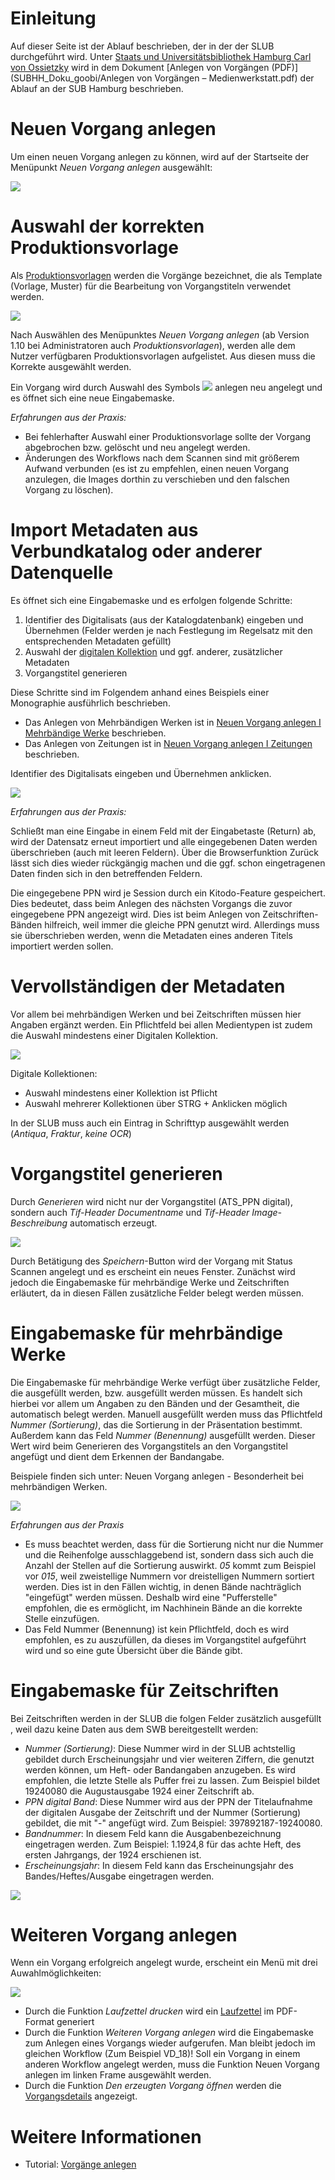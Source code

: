 # Einleitung 

Auf dieser Seite ist der Ablauf beschrieben, der in der der SLUB durchgeführt wird. Unter [Staats und Universitätsbibliothek Hamburg Carl von Ossietzky](https://github.com/kitodo/kitodo-production/wiki/Staats--und-Universit%C3%A4tsbibliothek-Hamburg-Carl-von-Ossietzky) wird in dem Dokument [Anlegen von Vorgängen (PDF)](SUBHH_Doku_goobi/Anlegen von Vorgängen – Medienwerkstatt.pdf) der Ablauf an der SUB Hamburg beschrieben. 

# Neuen Vorgang anlegen

Um einen neuen Vorgang anlegen zu können, wird auf der Startseite der Menüpunkt _Neuen Vorgang anlegen_ ausgewählt:

![](images/00001.jpg)

# Auswahl der korrekten Produktionsvorlage

Als [Produktionsvorlagen](https://github.com/kitodo/kitodo-production/wiki/Produktionsvorlage) werden die Vorgänge bezeichnet, die als Template (Vorlage, Muster) für die Bearbeitung von Vorgangstiteln verwendet werden.

![](images/00002.jpg)

Nach Auswählen des Menüpunktes _Neuen Vorgang anlegen_ (ab Version 1.10 bei Administratoren auch _Produktionsvorlagen_), werden alle dem Nutzer verfügbaren Produktionsvorlagen aufgelistet. Aus diesen muss die Korrekte ausgewählt werden.

Ein Vorgang wird durch Auswahl des Symbols ![](images/icon21.png) anlegen neu angelegt und es öffnet sich eine neue Eingabemaske.

_Erfahrungen aus der Praxis:_

* Bei fehlerhafter Auswahl einer Produktionsvorlage sollte der Vorgang abgebrochen bzw. gelöscht und neu angelegt werden. 
* Änderungen des Workflows nach dem Scannen sind mit größerem Aufwand verbunden (es ist zu empfehlen, einen neuen Vorgang anzulegen, die Images dorthin zu verschieben und den falschen Vorgang zu löschen). 

# Import Metadaten aus Verbundkatalog oder anderer Datenquelle

Es öffnet sich eine Eingabemaske und es erfolgen folgende Schritte:

1. Identifier des Digitalisats (aus der Katalogdatenbank) eingeben und Übernehmen (Felder werden je nach Festlegung im Regelsatz mit den entsprechenden Metadaten gefüllt)
1. Auswahl der [digitalen Kollektion](https://github.com/kitodo/kitodo-production/wiki/Digitale-Kollektionen) und ggf. anderer, zusätzlicher Metadaten
1. Vorgangstitel generieren

Diese Schritte sind im Folgendem anhand eines Beispiels einer Monographie ausführlich beschrieben.

* Das Anlegen von Mehrbändigen Werken ist in [Neuen Vorgang anlegen I Mehrbändige Werke](https://github.com/kitodo/kitodo-production/wiki/Neuen-Vorgang-anlegen-I-Mehrb%C3%A4ndige-Werke) beschrieben. 
* Das Anlegen von Zeitungen ist in [Neuen Vorgang anlegen I Zeitungen](https://github.com/kitodo/kitodo-production/wiki/Neuen-Vorgang-anlegen-I-Zeitungen) beschrieben. 

Identifier des Digitalisats eingeben und Übernehmen anklicken.

![](images/00003.jpg)

_Erfahrungen aus der Praxis:_

Schließt man eine Eingabe in einem Feld mit der Eingabetaste (Return) ab, wird der Datensatz erneut importiert und alle eingegebenen Daten werden überschrieben (auch mit leeren Feldern). Über die Browserfunktion Zurück lässt sich dies wieder rückgängig machen und die ggf. schon eingetragenen Daten finden sich in den betreffenden Feldern.

Die eingegebene PPN wird je Session durch ein Kitodo-Feature gespeichert. Dies bedeutet, dass beim Anlegen des nächsten Vorgangs die zuvor eingegebene PPN angezeigt wird. Dies ist beim Anlegen von Zeitschriften-Bänden hilfreich, weil immer die gleiche PPN genutzt wird. Allerdings muss sie überschrieben werden, wenn die Metadaten eines anderen Titels importiert werden sollen. 


# Vervollständigen der Metadaten

Vor allem bei mehrbändigen Werken und bei Zeitschriften müssen hier Angaben ergänzt werden. Ein Pflichtfeld bei allen Medientypen ist zudem die Auswahl mindestens einer Digitalen Kollektion.

![](images/00004.jpg)


Digitale Kollektionen:

* Auswahl mindestens einer Kollektion ist Pflicht
* Auswahl mehrerer Kollektionen über STRG + Anklicken möglich

In der SLUB muss auch ein Eintrag in Schrifttyp ausgewählt werden (_Antiqua_, _Fraktur_, _keine OCR_)
# Vorgangstitel generieren

Durch _Generieren_ wird nicht nur der Vorgangstitel (ATS_PPN digital), sondern auch _Tif-Header Documentname_ und _Tif-Header Image-Beschreibung_ automatisch erzeugt.

![](images/00005.jpg)

Durch Betätigung des _Speichern_-Button wird der Vorgang mit Status Scannen angelegt und es erscheint ein neues Fenster. Zunächst wird jedoch die Eingabemaske für mehrbändige Werke und Zeitschriften erläutert, da in diesen Fällen zusätzliche Felder belegt werden müssen.

# Eingabemaske für mehrbändige Werke

Die Eingabemaske für mehrbändige Werke verfügt über zusätzliche Felder, die ausgefüllt werden, bzw. ausgefüllt werden müssen. Es handelt sich hierbei vor allem um Angaben zu den Bänden und der Gesamtheit, die automatisch belegt werden. Manuell ausgefüllt werden muss das Pflichtfeld _Nummer (Sortierung)_, das die Sortierung in der Präsentation bestimmt. Außerdem kann das Feld _Nummer (Benennung)_ ausgefüllt werden. Dieser Wert wird beim Generieren des Vorgangstitels an den Vorgangstitel angefügt und dient dem Erkennen der Bandangabe.

Beispiele finden sich unter: Neuen Vorgang anlegen - Besonderheit bei mehrbändigen Werken.

![](images/00006.jpg)

_Erfahrungen aus der Praxis_

* Es muss beachtet werden, dass für die Sortierung nicht nur die Nummer und die Reihenfolge ausschlaggebend ist, sondern dass sich auch die Anzahl der Stellen auf die Sortierung auswirkt. _05_ kommt zum Beispiel vor _015_, weil zweistellige Nummern vor dreistelligen Nummern sortiert werden. Dies ist in den Fällen wichtig, in denen Bände nachträglich "eingefügt" werden müssen. Deshalb wird eine "Pufferstelle" empfohlen, die es ermöglicht, im Nachhinein Bände an die korrekte Stelle einzufügen. 
* Das Feld Nummer (Benennung) ist kein Pflichtfeld, doch es wird empfohlen, es zu auszufüllen, da dieses im Vorgangstitel aufgeführt wird und so eine gute Übersicht über die Bände gibt.

# Eingabemaske für Zeitschriften 

Bei Zeitschriften werden in der SLUB die folgen Felder zusätzlich ausgefüllt , weil dazu keine Daten aus dem SWB bereitgestellt werden:

* _Nummer (Sortierung)_:
Diese Nummer wird in der SLUB achtstellig gebildet durch Erscheinungsjahr und vier weiteren Ziffern, die genutzt werden können, um Heft- oder Bandangaben anzugeben. Es wird empfohlen, die letzte Stelle als Puffer frei zu lassen. Zum Beispiel bildet 19240080 die Augustausgabe 1924 einer Zeitschrift ab.
* _PPN digital Band_:
Diese Nummer wird aus der PPN der Titelaufnahme der digitalen Ausgabe der Zeitschrift und der Nummer (Sortierung) gebildet, die mit "-" angefügt wird. Zum Beispiel: 397892187-19240080.
* _Bandnummer_:
In diesem Feld kann die Ausgabenbezeichnung eingetragen werden. Zum Beispiel: 1.1924,8 für das achte Heft, des ersten Jahrgangs, der 1924 erschienen ist.
* _Erscheinungsjahr_:
In diesem Feld kann das Erscheinungsjahr des Bandes/Heftes/Ausgabe eingetragen werden.

![](images/00007.jpg)

# Weiteren Vorgang anlegen

Wenn ein Vorgang erfolgreich angelegt wurde, erscheint ein Menü mit drei Auwahlmöglichkeiten:

![](images/00008.jpg)

* Durch die Funktion _Laufzettel drucken_ wird ein [Laufzettel](https://github.com/kitodo/kitodo-production/wiki/Laufzettel) im PDF-Format generiert
* Durch die Funktion _Weiteren Vorgang anlegen_ wird die Eingabemaske zum Anlegen eines Vorgangs wieder aufgerufen. Man bleibt jedoch im gleichen Workflow (Zum Beispiel VD_18)! Soll ein Vorgang in einem anderen Workflow angelegt werden, muss die Funktion Neuen Vorgang anlegen im linken Frame ausgewählt werden.
* Durch die Funktion _Den erzeugten Vorgang öffnen_ werden die [Vorgangsdetails](https://github.com/kitodo/kitodo-production/wiki/Vorgangsdetails) angezeigt.

# Weitere Informationen
* Tutorial: [Vorgänge anlegen](https://github.com/kitodo/kitodo-tutorials/blob/master/kitodo2/05_vorgaenge-anlegen.md)